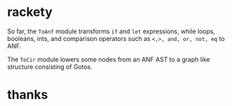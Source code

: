 # rackety

So far, the `ToAnf` module transforms `if` and `let` expressions, while loops, booleans, ints, and comparison operators such as `<,>, and, or, not, eq` to ANF.

The `ToCir` module lowers some nodes from an ANF AST to a graph like structure consisting of Gotos.

# thanks